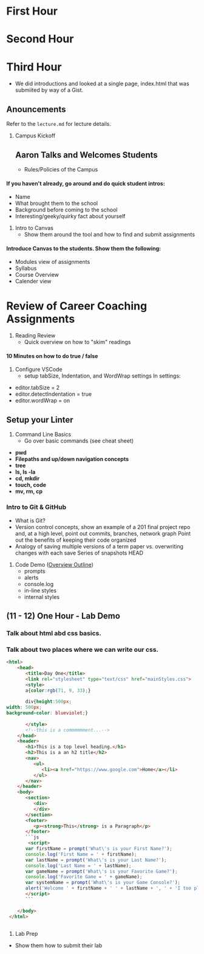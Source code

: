 # First Hour


# Second Hour



# Third Hour











- We did introductions and looked at a single page, index.html that was submiited by way of a Gist. 

## Anouncements
Refer to the `lecture.md` for lecture details.

1. Campus Kickoff
    ## Aaron Talks and Welcomes Students
   * Rules/Policies of the Campus
#### If you haven't already, go around and do quick student intros:
- Name
- What brought them to the school
- Background before coming to the school
- Interesting/geeky/quirky fact about yourself


1. Intro to Canvas
   * Show them around the tool and how to find and submit assignments
#### Introduce Canvas to the students. Show them the following:

- Modules view of assignments
- Syllabus
- Course Overview
- Calender view

# Review of Career Coaching Assignments

1. Reading Review
   * Quick overview on how to "skim" readings
#### 10 Minutes on how to do true / false 


1. Configure VSCode
   * setup tabSize, Indentation, and WordWrap settings
   In settings:
- editor.tabSize = 2
- editor.detectIndentation = true
- editor.wordWrap = on

## Setup your Linter
1. Command Line Basics
   * Go over basic commands (see cheat sheet)

- **pwd**
- **Filepaths and up/down navigation concepts**
- **tree**
- **ls, ls -la**
- **cd, mkdir**
- **touch, code**
- **mv, rm, cp**

### Intro to Git & GitHub

- What is Git?
- Version control concepts, show an example of a 201 final project repo and, at a high level, point out commits, branches, network graph
Point out the benefits of keeping their code organized
- Analogy of saving multiple versions of a term paper vs. overwriting changes with each save
Series of snapshots HEAD

1. Code Demo ([Overview Outline](DEMO.md))
   * prompts
   * alerts
   * console.log
   * in-line styles
   * internal styles

## (11 - 12) One Hour - Lab Demo 

### Talk about html abd css basics. 
### Talk about two places where we can write our css. 


```html
<html>
    <head>
       <title>Day One</title>
       <link rel="stylesheet" type="text/css" href="mainStyles.css">
       <style>
       a{color:rgb(71, 9, 33);}
       
       div{height:500px;
width: 500px;
background-color: blueviolet;}
       
       </style>
       <!--this is a commmmmment...-->
    </head>
    <header>
       <h1>This is a top level heading.</h1>
       <h2>This is a an h2 title</h2>
       <nav>
          <ul>
             <li><a href="https://www.google.com">Home</a></li>
          </ul>
       </nav>
    </header>
    <body>
       <section>
          <div>
          </div>
       </section>
       <footer>
          <p><strong>This</strong> is a Paragraph</p>
       </footer>
       ```js
        <script>
       var firstName = prompt('What\'s is your First Name?');
       console.log('First Name = ' + firstName);
       var lastName = prompt('What\'s is your Last Name?');
       console.log('Last Name = ' + lastName);
       var gameName = prompt('What\'s is your Favorite Game?');
       console.log('Favorite Game = ' + gameName);
       var systemName = prompt('What\'s is your Game Console?');
       alert('Welcome ' + firstName + ' ' + lastName + ', ' + 'I too play, ' + gameName + ' on a  ' + systemName);
       </script>
       ```
       
    </body>
 </html>
 
 ```


 1. Lab Prep
   * Show them how to submit their lab
